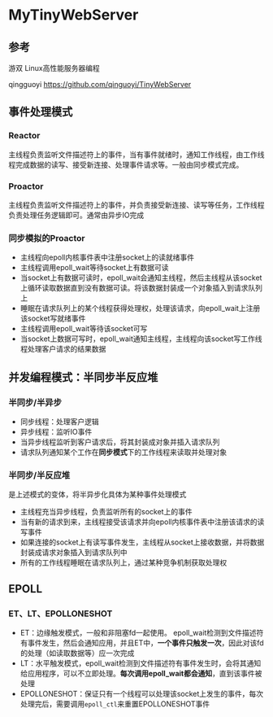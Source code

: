 # MyTinyWebServer

## 参考
游双 Linux高性能服务器编程

qingguoyi https://github.com/qinguoyi/TinyWebServer

## 事件处理模式
### Reactor
主线程负责监听文件描述符上的事件，当有事件就绪时，通知工作线程，由工作线程完成数据的读写、接受新连接、处理事件请求等。一般由同步模式完成。

### Proactor
主线程负责监听文件描述符上的事件，并负责接受新连接、读写等任务，工作线程负责处理任务逻辑即可。通常由异步IO完成

### 同步模拟的Proactor
* 主线程向epoll内核事件表中注册socket上的读就绪事件
* 主线程调用epoll_wait等待socket上有数据可读
* 当socket上有数据可读时，epoll_wait会通知主线程，然后主线程从该socket上循环读取数据直到没有数据可读。将该数据封装成一个对象插入到请求队列上
* 睡眠在请求队列上的某个线程获得处理权，处理该请求，向epoll_wait上注册该socket写就绪事件
* 主线程调用epoll_wait等待该socket可写
* 当socket上数据可写时，epoll_wait通知主线程，主线程向该socket写工作线程处理客户请求的结果数据


## 并发编程模式：半同步半反应堆

### 半同步/半异步
* 同步线程：处理客户逻辑  
* 异步线程：监听IO事件  
* 当异步线程监听到客户请求后，将其封装成对象并插入请求队列
* 请求队列通知某个工作在**同步模式**下的工作线程来读取并处理对象

### 半同步/半反应堆
是上述模式的变体，将半异步化具体为某种事件处理模式
* 主线程充当异步线程，负责监听所有的socket上的事件
* 当有新的请求到来，主线程接受该请求并向epoll内核事件表中注册该请求的读写事件
* 如果连接的socket上有读写事件发生，主线程从socket上接收数据，并将数据封装成请求对象插入到请求队列中
* 所有的工作线程睡眠在请求队列上，通过某种竞争机制获取处理权

## EPOLL

### ET、LT、EPOLLONESHOT
 * ET：边缘触发模式，一般和非阻塞fd一起使用。 epoll_wait检测到文件描述符有事件发生，然后会通知应用，并且ET中，**一个事件只触发一次**，因此对该fd的处理（如读取数据等）应一次完成
* LT：水平触发模式，epoll_wait检测到文件描述符有事件发生时，会将其通知给应用程序，可以不立即处理。**每次调用epoll_wait都会通知**，直到该事件被处理
* EPOLLONESHOT：保证只有一个线程可以处理该socket上发生的事件，每次处理完后，需要调用`epoll_ctl`来重置EPOLLONESHOT事件